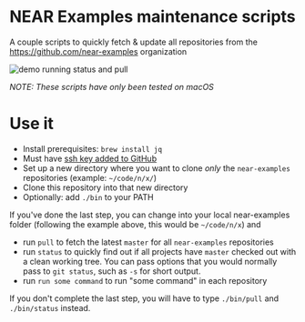 NEAR Examples maintenance scripts
=================================

A couple scripts to quickly fetch & update all repositories from the
https://github.com/near-examples organization

![demo running status and pull](https://repository-images.githubusercontent.com/272589316/ebb9e480-af59-11ea-8aee-ad0a44455a8b)

_NOTE: These scripts have only been tested on macOS_


Use it
======

* Install prerequisites: `brew install jq`
* Must have [ssh key added to GitHub](https://help.github.com/en/github/authenticating-to-github/adding-a-new-ssh-key-to-your-github-account)
* Set up a new directory where you want to clone _only_ the `near-examples`
  repositories (example: `~/code/n/x/`)
* Clone this repository into that new directory
* Optionally: add `./bin` to your PATH

If you've done the last step, you can change into your local near-examples
folder (following the example above, this would be `~/code/n/x`) and

* run `pull` to fetch the latest `master` for all `near-examples` repositories
* run `status` to quickly find out if all projects have `master` checked out
  with a clean working tree. You can pass options that you would normally pass
  to `git status`, such as `-s` for short output.
* run `run some command` to run "some command" in each repository

If you don't complete the last step, you will have to type `./bin/pull` and
`./bin/status` instead.
